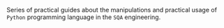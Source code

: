 Series of practical guides about the manipulations and practical usage of <code>Python</code> programming language in the <code>SQA</code> engineering.
